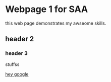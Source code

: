 # Webpage 1 for SAA
this web page demonstrates my awseome skills.
## header 2

### header 3
stuffss

[hey google](http://www.google.com)
